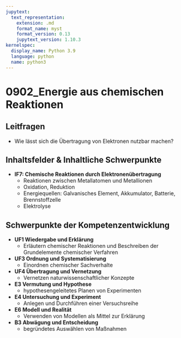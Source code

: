 ```yaml
---
jupytext:
  text_representation:
    extension: .md
    format_name: myst
    format_version: 0.13
    jupytext_version: 1.10.3
kernelspec:
  display_name: Python 3.9
  language: python
  name: python3
---
```


# 0902_Energie aus chemischen Reaktionen

## Leitfragen

- Wie lässt sich die Übertragung von Elektronen nutzbar machen?

## Inhaltsfelder & Inhaltliche Schwerpunkte

- **IF7: Chemische Reaktionen durch Elektronenüber­tragung**
  - Reaktionen zwischen Metall­atomen und Metallionen
  - Oxidation, Reduktion
  - Energiequellen: Galvanisches Element, Akkumulator, Batterie, Brennstoffzelle
  - Elektrolyse

## Schwerpunkte der Kompetenzentwicklung

- **UF1 Wiedergabe und Erklärung**
  - Erläutern chemischer Reaktionen und Beschreiben der Grundelemente chemischer Verfahren
- **UF3 Ordnung und Systematisierung**
  - Einordnen chemischer Sachverhalte
- **UF4 Übertragung und Vernetzung**
  - Vernetzen naturwissen­schaftlicher Konzepte
- **E3 Vermutung und Hypothese**
  - hypothesengeleitetes Planen von Experimenten
- **E4 Untersuchung und Experiment**
  - Anlegen und Durchführen einer Versuchsreihe
- **E6 Modell und Realität**
  - Verwenden von Modellen als Mittel zur Erklärung
- **B3 Abwägung und Entscheidung**
  - begründetes Auswählen von Maßnahmen

